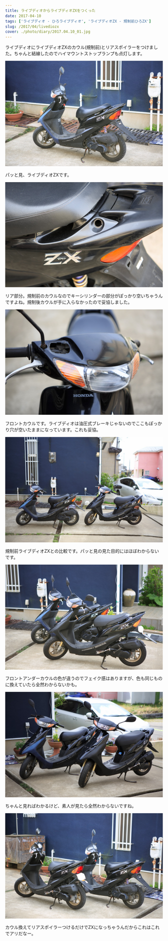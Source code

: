 ```yaml
---
title: ライブディオからライブディオZXをつくった
date: 2017-04-10
tags: ['ライブディオ - ひろライブディオ', 'ライブディオZX - 規制前ひろZX']
slug: /2017/04/livediozx
cover: ./photo/diary/2017.04.10_01.jpg
---
```


<p class="sentence">ライブディオにライブディオZXのカウル(規制前)とリアスポイラーをつけました。ちゃんと結線したのでハイマウントストップランプも点灯します。</p>
<div class="center spacing"><img class="img-fluid" src="./photo/diary/2017.04.10_01.jpg" alt=""></div>
<p class="sentence spacing">パッと見、ライブディオZXです。</p>
<div class="center spacing"><img class="img-fluid" src="./photo/diary/2017.04.10_02.jpg" alt=""></div>
<p class="sentence spacing">リア部分。規制前のカウルなのでキーシリンダーの部分がぽっかり空いちゃうんですよね。規制後カウルが手に入らなかったので妥協しました。</p>
<div class="center spacing"><img class="img-fluid" src="./photo/diary/2017.04.10_03.jpg" alt=""></div>
<p class="sentence spacing">フロントカウルです。ライブディオは油圧式ブレーキじゃないのでここもぽっかり穴が空いたままになっています。これも妥協。</p>
<div class="center spacing"><img class="img-fluid" src="./photo/diary/2017.04.10_04.jpg" alt=""></div>
<p class="sentence spacing">規制前ライブディオZXとの比較です。パッと見の見た目的にはほぼわからないです。</p>
<div class="center spacing"><img class="img-fluid" src="./photo/diary/2017.04.10_05.jpg" alt=""></div>
<p class="sentence spacing">フロントアンダーカウルの色が違うのでフェイク感はありますが、色も同じものに換えていたら全然わからないかも。</p>
<div class="center spacing"><img class="img-fluid" src="./photo/diary/2017.04.10_06.jpg" alt=""></div>
<p class="sentence spacing">ちゃんと見ればわかるけど、素人が見たら全然わからないですね。</p>
<div class="center spacing"><img class="img-fluid" src="./photo/diary/2017.04.10_07.jpg" alt=""></div>
<p class="sentence spacing">カウル換えてリアスポイラーつけるだけでZXになっちゃうんだからこれはこれでアリだなー。</p>
